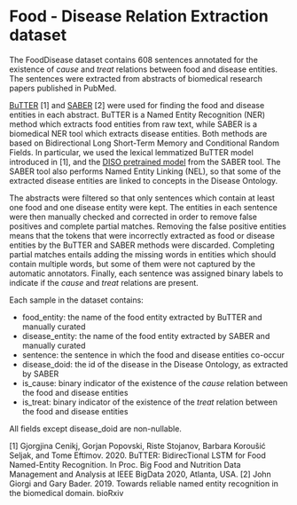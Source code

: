 # Food - Disease Relation Extraction dataset
The FoodDisease dataset contains 608 sentences annotated for the existence of _cause_ and _treat_ relations between food and disease entities. The sentences were extracted from abstracts of biomedical research papers published in PubMed.

[BuTTER](https://github.com/gjorgjinac/butter) [1] and [SABER](https://baderlab.github.io/saber/) [2] were used for finding the food and disease entities in each abstract. BuTTER is a Named Entity Recognition (NER) method which extracts food entities from raw text, while SABER is a biomedical NER tool which extracts disease entities. Both methods are based on Bidirectional Long Short-Term Memory and Conditional Random Fields. In particular, we used the lexical lemmatized BuTTER model introduced in [1], and the [DISO pretrained model](https://baderlab.github.io/saber/resources/) from the SABER tool.
The SABER tool also performs Named Entity Linking (NEL), so that some of the extracted disease entities are linked to concepts in the Disease Ontology.

The abstracts were filtered so that only sentences which contain at least one food and one disease entity were kept. The entities in each sentence were then manually checked and corrected in order to remove false positives and complete partial matches. Removing the false positive entities means that the tokens that were incorrectly extracted as food or disease entities by the BuTTER and SABER methods were discarded. Completing partial matches entails adding the missing words in entities which should contain multiple words, but some of them were not captured by the automatic annotators. 
Finally, each sentence was assigned binary labels to indicate if the _cause_ and _treat_ relations are present.

Each sample in the dataset contains:
* food_entity: the name of the food entity extracted by BuTTER and manually curated
* disease_entity: the name of the food entity extracted by SABER and manually curated
* sentence: the sentence in which the food and disease entities co-occur
* disease_doid: the id of the disease in the Disease Ontology, as extracted by SABER
* is_cause: binary indicator of the existence of the _cause_ relation between the food and disease entities
* is_treat: binary indicator of the existence of the _treat_ relation between the food and disease entities

All fields except disease_doid are non-nullable.


[1] Gjorgjina Cenikj, Gorjan Popovski, Riste Stojanov, Barbara Koroušić Seljak, and Tome Eftimov. 2020. BuTTER: BidirecTional LSTM for Food Named-Entity Recognition. In Proc. Big Food and Nutrition Data Management and Analysis at IEEE BigData 2020, Atlanta, USA.
[2] John Giorgi and Gary Bader. 2019. Towards reliable named entity recognition in the biomedical domain. bioRxiv